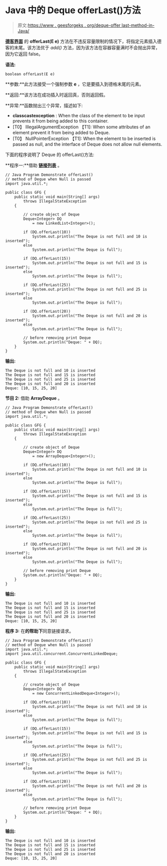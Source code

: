 # Java 中的 Deque offerLast()方法

> 原文:[https://www . geesforgeks . org/deque-offer last-method-in-Java/](https://www.geeksforgeeks.org/deque-offerlast-method-in-java/)

**[德客界面](https://www.geeksforgeeks.org/deque-interface-java-example/)** 的 **offerLast(E e)** 方法在不违反容量限制的情况下，将指定元素插入德客的末尾。该方法优于 *add()* 方法，因为该方法在容器容量满时不会抛出异常，因为它返回 false。

**语法:**

```
boolean offerLast(E e)
```

**参数:**此方法接受一个强制参数 **e** ，它是要插入到德格末尾的元素。

**返回:**该方法在成功插入时返回真，否则返回假。

**异常:**函数抛出三个异常，描述如下:

*   **classcastexception** : When the class of the element to be input prevents it from being added to this container.
*   [T0】 IllegalArgumentException 【T1]: When some attributes of an element prevent it from being added to Deque.
*   [T0】 NullPointerException 【T1]: When the element to be inserted is passed as null, and the interface of Deque does not allow null elements.

下面的程序说明了 Deque 的 offerLast()方法:

**程序一:**借助 [**链接列表**](https://www.geeksforgeeks.org/linked-list-in-java/) 。

```
// Java Program Demonstrate offerLast()
// method of Deque when Null is passed
import java.util.*;

public class GFG {
    public static void main(String[] args)
        throws IllegalStateException
    {

        // create object of Deque
        Deque<Integer> DQ
            = new LinkedList<Integer>();

        if (DQ.offerLast(10))
            System.out.println("The Deque is not full and 10 is inserted");
        else
            System.out.println("The Deque is full");

        if (DQ.offerLast(15))
            System.out.println("The Deque is not full and 15 is inserted");
        else
            System.out.println("The Deque is full");

        if (DQ.offerLast(25))
            System.out.println("The Deque is not full and 25 is inserted");
        else
            System.out.println("The Deque is full");

        if (DQ.offerLast(20))
            System.out.println("The Deque is not full and 20 is inserted");
        else
            System.out.println("The Deque is full");

        // before removing print Deque
        System.out.println("Deque: " + DQ);
    }
}
```

**输出:**

```
The Deque is not full and 10 is inserted
The Deque is not full and 15 is inserted
The Deque is not full and 25 is inserted
The Deque is not full and 20 is inserted
Deque: [10, 15, 25, 20]

```

**节目 2:** 借助 **ArrayDeque** 。

```
// Java Program Demonstrate offerLast()
// method of Deque when Null is passed
import java.util.*;

public class GFG {
    public static void main(String[] args)
        throws IllegalStateException
    {

        // create object of Deque
        Deque<Integer> DQ
            = new ArrayDeque<Integer>();

        if (DQ.offerLast(10))
            System.out.println("The Deque is not full and 10 is inserted");
        else
            System.out.println("The Deque is full");

        if (DQ.offerLast(15))
            System.out.println("The Deque is not full and 15 is inserted");
        else
            System.out.println("The Deque is full");

        if (DQ.offerLast(25))
            System.out.println("The Deque is not full and 25 is inserted");
        else
            System.out.println("The Deque is full");

        if (DQ.offerLast(20))
            System.out.println("The Deque is not full and 20 is inserted");
        else
            System.out.println("The Deque is full");

        // before removing print Deque
        System.out.println("Deque: " + DQ);
    }
}
```

**输出:**

```
The Deque is not full and 10 is inserted
The Deque is not full and 15 is inserted
The Deque is not full and 25 is inserted
The Deque is not full and 20 is inserted
Deque: [10, 15, 25, 20]

```

**程序 3:** 在**的帮助下**同意链接请求。

```
// Java Program Demonstrate offerLast()
// method of Deque when Null is passed
import java.util.*;
import java.util.concurrent.ConcurrentLinkedDeque;

public class GFG {
    public static void main(String[] args)
        throws IllegalStateException
    {

        // create object of Deque
        Deque<Integer> DQ
            = new ConcurrentLinkedDeque<Integer>();

        if (DQ.offerLast(10))
            System.out.println("The Deque is not full and 10 is inserted");
        else
            System.out.println("The Deque is full");

        if (DQ.offerLast(15))
            System.out.println("The Deque is not full and 15 is inserted");
        else
            System.out.println("The Deque is full");

        if (DQ.offerLast(25))
            System.out.println("The Deque is not full and 25 is inserted");
        else
            System.out.println("The Deque is full");

        if (DQ.offerLast(20))
            System.out.println("The Deque is not full and 20 is inserted");
        else
            System.out.println("The Deque is full");

        // before removing print Deque
        System.out.println("Deque: " + DQ);
    }
}
```

**输出:**

```
The Deque is not full and 10 is inserted
The Deque is not full and 15 is inserted
The Deque is not full and 25 is inserted
The Deque is not full and 20 is inserted
Deque: [10, 15, 25, 20]

```